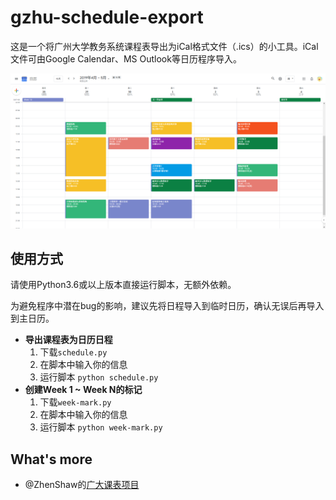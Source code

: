 # gzhu-schedule-export

这是一个将广州大学教务系统课程表导出为iCal格式文件（.ics）的小工具。iCal文件可由Google Calendar、MS Outlook等日历程序导入。

![效果预览](screenshot.png)

## 使用方式

请使用Python3.6或以上版本直接运行脚本，无额外依赖。

为避免程序中潜在bug的影响，建议先将日程导入到临时日历，确认无误后再导入到主日历。

* **导出课程表为日历日程**
  1. 下载`schedule.py`
  2. 在脚本中输入你的信息
  3. 运行脚本 `python schedule.py`
* **创建Week 1 ~ Week N的标记**
  1. 下载`week-mark.py`
  2. 在脚本中输入你的信息
  3. 运行脚本 `python week-mark.py`

## What's more

* @ZhenShaw的[广大课表项目](https://github.com/ZhenShaw/GZHU-ClassTable)
